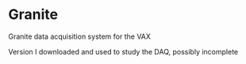 # Granite
Granite data acquisition system for the VAX

Version I downloaded and used to study the DAQ, possibly incomplete
